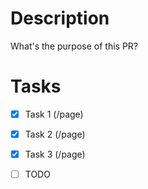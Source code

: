 # Description

What's the purpose of this PR?

# Tasks

- [x] Task 1 (/page)
- [x] Task 2 (/page)
- [x] Task 3 (/page)
- [ ] TODO

